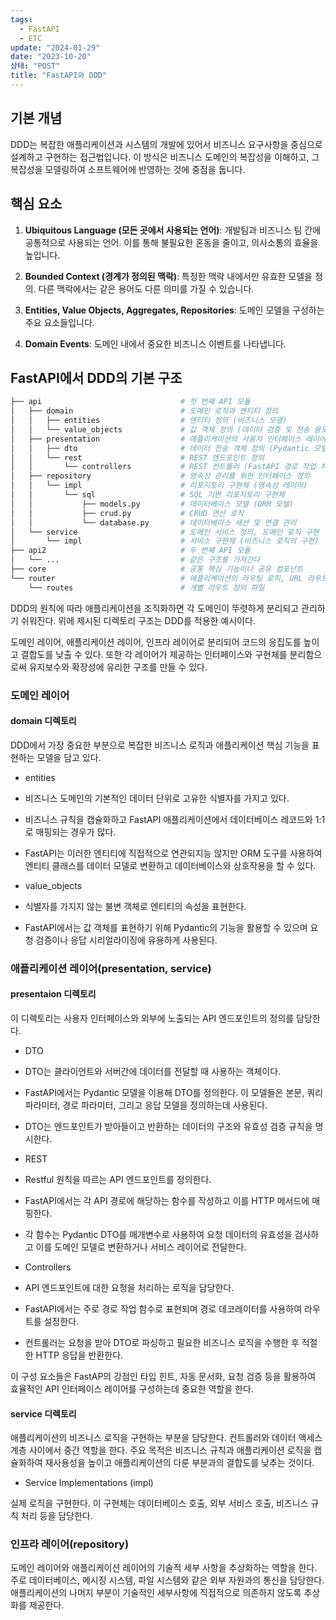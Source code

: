 ```yaml
---
tags:
  - FastAPI
  - ETC
update: "2024-01-29"
date: "2023-10-20"
상태: "POST"
title: "FastAPI와 DDD"
---
```

## 기본 개념

DDD는 복잡한 애플리케이션과 시스템의 개발에 있어서 비즈니스 요구사항을 중심으로 설계하고 구현하는 접근법입니다. 이 방식은 비즈니스 도메인의 복잡성을 이해하고, 그 복잡성을 모델링하여 소프트웨어에 반영하는 것에 중점을 둡니다.

## 핵심 요소

1. **Ubiquitous Language (모든 곳에서 사용되는 언어)**: 개발팀과 비즈니스 팀 간에 공통적으로 사용되는 언어. 이를 통해 불필요한 혼동을 줄이고, 의사소통의 효율을 높입니다.

1. **Bounded Context (경계가 정의된 맥락)**: 특정한 맥락 내에서만 유효한 모델을 정의. 다른 맥락에서는 같은 용어도 다른 의미를 가질 수 있습니다.

1. **Entities, Value Objects, Aggregates, Repositories**: 도메인 모델을 구성하는 주요 요소들입니다.

1. **Domain Events**: 도메인 내에서 중요한 비즈니스 이벤트를 나타냅니다.

## FastAPI에서 DDD의 기본 구조

```bash
├── api                               # 첫 번째 API 모듈
│   ├── domain                        # 도메인 로직과 엔티티 정의
│   │   ├── entities                  # 엔티티 정의 (비즈니스 모델)
│   │   └── value_objects             # 값 객체 정의 (데이터 검증 및 전송 용도)
│   ├── presentation                  # 애플리케이션의 사용자 인터페이스 레이어
│   │   ├── dto                       # 데이터 전송 객체 정의 (Pydantic 모델)
│   │   └── rest                      # REST 엔드포인트 정의
│   │       └── controllers           # REST 컨트롤러 (FastAPI 경로 작업 처리)
│   ├── repository                    # 영속성 관리를 위한 인터페이스 정의
│   │   └── impl                      # 리포지토리 구현체 (영속성 레이어)
│   │       └── sql                   # SQL 기반 리포지토리 구현체
│   │           ├── models.py         # 데이터베이스 모델 (ORM 모델)
│   │           ├── crud.py           # CRUD 연산 로직
│   │           └── database.py       # 데이터베이스 세션 및 연결 관리
│   └── service                       # 도메인 서비스 정의, 도메인 로직 구현
│       └── impl                      # 서비스 구현체 (비즈니스 로직의 구현)
├── api2                              # 두 번째 API 모듈
│   └── ...                           # 같은 구조를 가져간다
├── core                              # 공통 핵심 기능이나 공유 컴포넌트
└── router                            # 애플리케이션의 라우팅 로직, URL 라우트 정의
    └── routes                        # 개별 라우트 정의 파일
```

DDD의 원칙에 따라 애플리케이션을 조직화하면 각 도메인이 뚜렷하게 분리되고 관리하기 쉬워진다. 위에 제시된 디렉토리 구조는 DDD를 적용한 예시이다. 

도메인 레이어, 애플리케이션 레이어, 인프라 레이어로 분리되어 코드의 응집도를 높이고 결합도를 낮출 수 있다. 또한 각 레이어가 제공하는 인터페이스와 구현체를 분리함으로써 유지보수와 확장성에 유리한 구조를 만들 수 있다. 

### 도메인 레이어

#### domain 디렉토리

DDD에서 가장 중요한 부분으로 복잡한 비즈니스 로직과 애플리케이션 핵심 기능을 표현하는 모델을 담고 있다. 

- entities

- 비즈니스 도메인의 기본적인 데이터 단위로 고유한 식별자를 가지고 있다. 
- 비즈니스 규칙을 캡슐화하고 FastAPI 애플리케이션에서 데이터베이스 레코드와 1:1로 매핑되는 경우가 많다. 
- FastAPI는 이러한 엔티티에 직접적으로 연관되지능 않지만 ORM 도구를 사용하여 엔티티 클래스를 데이터 모델로 변환하고 데이터베이스와 상호작용을 할 수 있다. 

- value_objects

- 식별자를 가지지 않는 불변 객체로 엔티티의 속성을 표현한다. 
- FastAPI에서는 값 객체를 표현하기 위해 Pydantic의 기능을 활용할 수 있으며 요청 검증이나 응답 시리얼라이징에 유용하게 사용된다. 

### 애플리케이션 레이어(presentation, service)

#### presentaion 디렉토리

이 디렉토리는 사용자 인터페이스와 외부에 노출되는 API 엔드포인트의 정의를 담당한다. 

- DTO

- DTO는 클라이언트와 서버간에 데이터를 전달할 때 사용하는 객체이다.
- FastAPI에서는 Pydantic 모델을 이용해 DTO를 정의한다. 이 모델들은 본문, 쿼리 파라미터, 경로 파라미터, 그리고 응답 모델을 정의하는데 사용된다.
- DTO는 엔드포인트가 받아들이고 반환하는 데이터의 구조와 유효성 검증 규칙을 명시한다.

- REST

- Restful 원칙을 따르는 API 엔드포인트를 정의한다. 
- FastAPI에서는 각 API 경로에 해당하는 함수를 작성하고 이를 HTTP 메서드에 매핑한다. 
- 각 함수는 Pydantic DTO를 매개변수로 사용하여 요청 데이터의 유효성을 검사하고 이를 도메인 모델로 변환하거나 서비스 레이어로 전달한다. 

- Controllers

- API 엔드포인트에 대한 요청을 처리하는 로직을 담당한다. 
- FastAPI에서는 주로 경로 작업 함수로 표현되며 경로 데코레이터를 사용하여 라우트를 설정한다. 
- 컨트롤러는 요청을 받아 DTO로 파싱하고 필요한 비즈니스 로직을 수행한 후 적절한 HTTP 응답을 반환한다.

이 구성 요소들은 FastAP의 강점인 타입 힌트, 자동 문서화, 요청 검증 등을 활용하여 효율적인 API 인터페이스 레이어를 구성하는데 중요한 역할을 한다. 

#### service 디렉토리

애플리케이션의 비즈니스 로직을 구현하는 부분을 담당한다. 컨트롤러와 데이터 액세스 계층 사이에서 중간 역할을 한다. 주요 목적은 비즈니스 규칙과 애플리케이션 로직을 캡슐화하여 재사용성을 높이고 애플리케이션의 다룬 부분과의 결합도를 낮추는 것이다. 

- Service Implementations (impl)

실제 로직을 구현한다. 이 구현체는 데이터베이스 호출, 외부 서비스 호출, 비즈니스 규칙 처리 등을 담당한다. 

### 인프라 레이어(repository)

도메인 레이어와 애플리케이션 레이어의 기술적 세부 사항을 추상화하는 역할을 한다. 주로 데이터베이스, 메시징 시스템, 파일 시스템와 같은 외부 자원과의 통신을 담당한다. 애플리케이션의 나머지 부분이 기술적인 세부사항에 직접적으로 의존하지 않도록 추상화를 제공한다. 

